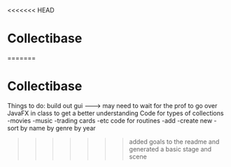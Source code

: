 <<<<<<< HEAD
# Collectibase
=======
# Collectibase
Things to do:
	build out gui ---> may need to wait for the prof to go over JavaFX in class to get a better understanding
	Code for types of collections
		-movies
		-music
		-trading cards
		-etc
	code for routines
		-add
		-create new
		-sort
		 	by name
		 	by genre
		 	by year
>>>>>>> added goals to the readme and generated a basic stage and scene
